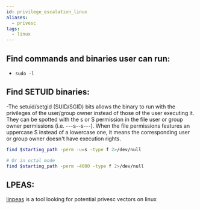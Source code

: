 ```yaml
---
id: privilege_escalation_linux
aliases:
  - privesc
tags:
  - linux
---
```


## Find commands and binaries user can run:
  - `sudo -l`

## Find SETUID binaries:
  -The setuid/setgid (SUID/SGID) bits allows the binary to run with the privileges of the user/group owner instead of those of the user executing it. They can be spotted with the s or S permission in the file user or group owner permissions (i.e. ---s--s---). When the file permissions features an uppercase S instead of a lowercase one, it means the corresponding user or group owner doesn't have execution rights.
  ```bash
 find $starting_path -perm -u=s -type f 2>/dev/null

# Or in octal mode
find $starting_path -perm -4000 -type f 2>/dev/null 
  ```
## LPEAS:
   [linpeas](hack/tools/linpeas.md) is a tool looking for potential privesc vectors on linux
   
